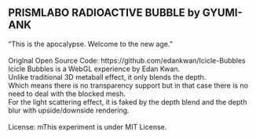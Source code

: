 <h2>PRISMLABO RADIOACTIVE BUBBLE by GYUMI-ANK</h2>
“This is the apocalypse. Welcome to the new age.”<br>
<br>
Origlnal Open Source Code: https://github.com/edankwan/Icicle-Bubbles<br>
Icicle Bubbles is a WebGL experience by Edan Kwan. <br>
Unlike traditional 3D metaball effect, it only blends the depth. <br>
Which means there is no transparency support but in that case there is no need to deal with the blocked mesh. <br>
For the light scattering effect, it is faked by the depth blend and the depth blur with upside/downside rendering. <br>
<br>
License: mThis experiment is under MIT License.
